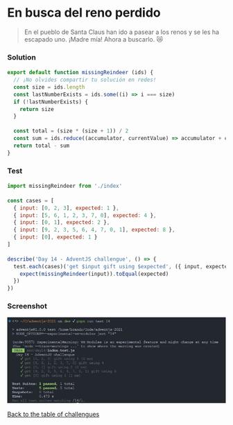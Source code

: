 # En busca del reno perdido

> En el pueblo de Santa Claus han ido a pasear a los renos y se les ha escapado uno. ¡Madre mía! Ahora a buscarlo. 😿

### Solution

```javascript
export default function missingReindeer (ids) {
  // ¡No olvides compartir tu solución en redes!
  const size = ids.length
  const lastNumberExists = ids.some((i) => i === size)
  if (!lastNumberExists) {
    return size
  }

  const total = (size * (size + 1)) / 2
  const sum = ids.reduce((accumulator, currentValue) => accumulator + currentValue, 0)
  return total - sum
}
```

### Test

```javascript
import missingReindeer from './index'

const cases = [
  { input: [0, 2, 3], expected: 1 },
  { input: [5, 6, 1, 2, 3, 7, 0], expected: 4 },
  { input: [0, 1], expected: 2 },
  { input: [9, 2, 3, 5, 6, 4, 7, 0, 1], expected: 8 },
  { input: [0], expected: 1 }
]

describe('Day 14 - AdventJS challengue', () => {
  test.each(cases)('get $input gift using $expected', ({ input, expected }) => {
    expect(missingReindeer(input)).toEqual(expected)
  })
})
```

### Screenshot

![Test](./test.png)

[Back to the table of challengues](/README.md)
